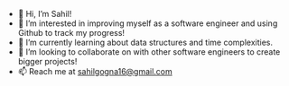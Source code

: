 - 👋 Hi, I’m Sahil!
- 👀 I’m interested in improving myself as a software engineer and using Github to track my progress!
- 🌱 I’m currently learning about data structures and time complexities.
- 💞️ I’m looking to collaborate on with other software engineers to create bigger projects!
- 📫 Reach me at sahilgogna16@gmail.com

<!---
xpress-yourself/xpress-yourself is a ✨ special ✨ repository because its `README.md` (this file) appears on your GitHub profile.
You can click the Preview link to take a look at your changes.
--->
